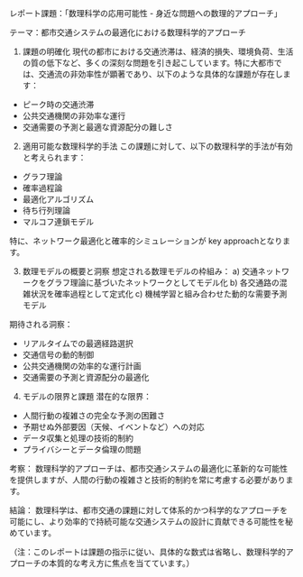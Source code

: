 レポート課題：「数理科学の応用可能性 - 身近な問題への数理的アプローチ」

テーマ：都市交通システムの最適化における数理科学的アプローチ

1. 課題の明確化
現代の都市における交通渋滞は、経済的損失、環境負荷、生活の質の低下など、多くの深刻な問題を引き起こしています。特に大都市では、交通流の非効率性が顕著であり、以下のような具体的な課題が存在します：
- ピーク時の交通渋滞
- 公共交通機関の非効率な運行
- 交通需要の予測と最適な資源配分の難しさ

2. 適用可能な数理科学的手法
この課題に対して、以下の数理科学的手法が有効と考えられます：
- グラフ理論
- 確率過程論
- 最適化アルゴリズム
- 待ち行列理論
- マルコフ連鎖モデル

特に、ネットワーク最適化と確率的シミュレーションが key approachとなります。

3. 数理モデルの概要と洞察
想定される数理モデルの枠組み：
a) 交通ネットワークをグラフ理論に基づいたネットワークとしてモデル化
b) 各交通路の混雑状況を確率過程として定式化
c) 機械学習と組み合わせた動的な需要予測モデル

期待される洞察：
- リアルタイムでの最適経路選択
- 交通信号の動的制御
- 公共交通機関の効率的な運行計画
- 交通需要の予測と資源配分の最適化

4. モデルの限界と課題
潜在的な限界：
- 人間行動の複雑さの完全な予測の困難さ
- 予期せぬ外部要因（天候、イベントなど）への対応
- データ収集と処理の技術的制約
- プライバシーとデータ倫理の問題

考察：
数理科学的アプローチは、都市交通システムの最適化に革新的な可能性を提供しますが、人間の行動の複雑さと技術的制約を常に考慮する必要があります。

結論：
数理科学は、都市交通の課題に対して体系的かつ科学的なアプローチを可能にし、より効率的で持続可能な交通システムの設計に貢献できる可能性を秘めています。

（注：このレポートは課題の指示に従い、具体的な数式は省略し、数理科学的アプローチの本質的な考え方に焦点を当てています。）